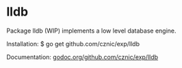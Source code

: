 lldb
====

Package lldb (WIP) implements a low level database engine.

Installation: $ go get github.com/cznic/exp/lldb

Documentation: [godoc.org/github.com/cznic/exp/lldb](http://godoc.org/github.com/cznic/exp/lldb)
